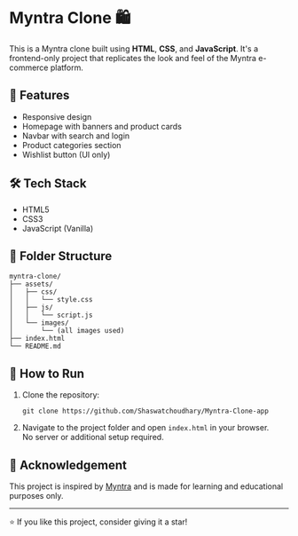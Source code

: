 
# Myntra Clone 🛍️

This is a Myntra clone built using **HTML**, **CSS**, and **JavaScript**. It's a frontend-only project that replicates the look and feel of the Myntra e-commerce platform.

## 🚀 Features

- Responsive design
- Homepage with banners and product cards
- Navbar with search and login
- Product categories section
- Wishlist button (UI only)

## 🛠️ Tech Stack

- HTML5
- CSS3
- JavaScript (Vanilla)

## 📁 Folder Structure

```
myntra-clone/
├── assets/
│   ├── css/
│   │   └── style.css
│   ├── js/
│   │   └── script.js
│   └── images/
│       └── (all images used)
├── index.html
└── README.md
```

## 📌 How to Run

1. Clone the repository:
   ```
   git clone https://github.com/Shaswatchoudhary/Myntra-Clone-app
   ```

2. Navigate to the project folder and open `index.html` in your browser.  
   No server or additional setup required.

## 🙌 Acknowledgement

This project is inspired by [Myntra](https://www.myntra.com/) and is made for learning and educational purposes only.

---

⭐ If you like this project, consider giving it a star!

